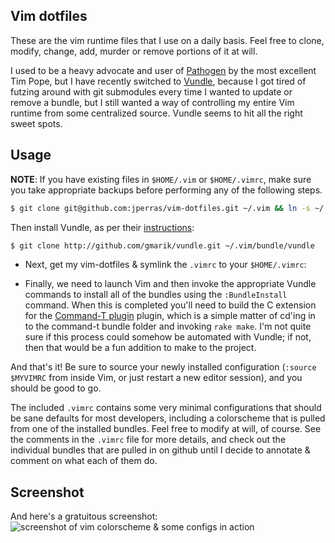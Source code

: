 ## Vim dotfiles

These are the vim runtime files that I use on a daily basis. Feel free to clone, modify, change, add, murder or remove portions of it at will.

I used to be a heavy advocate and user of [Pathogen](https://github.com/tpope/vim-pathogen) by the most excellent Tim Pope, but I have recently
switched to [Vundle](https://github.com/gmarik/vundle), because I got tired of futzing around with git submodules every time I wanted to update
or remove a bundle, but I still wanted a way of controlling my entire Vim runtime from some centralized source. Vundle seems to hit all the right
sweet spots.


## Usage


**NOTE**: If you have existing files in `$HOME/.vim` or `$HOME/.vimrc`, make sure you take appropriate backups before performing any of the following steps.

```sh
$ git clone git@github.com:jperras/vim-dotfiles.git ~/.vim && ln -s ~/.vim/.vimrc ~/.vimrc
```

Then install Vundle, as per their [instructions](https://github.com/gmarik/vundle):

```sh
$ git clone http://github.com/gmarik/vundle.git ~/.vim/bundle/vundle
```

 - Next, get my vim-dotfiles & symlink the `.vimrc` to your `$HOME/.vimrc`:


 - Finally, we need to launch Vim and then invoke the appropriate Vundle commands to install all of the bundles using the `:BundleInstall` command. When this is completed
   you'll need to build the C extension for the [Command-T plugin](https://github.com/wincent/Command-T) plugin, which is a simple matter of cd'ing in to the command-t bundle
   folder and invoking `rake make`. I'm not quite sure if this process could somehow be automated with Vundle; if not, then that would be a fun addition to make to the project.

And that's it! Be sure to source your newly installed configuration (`:source $MYVIMRC` from inside Vim, or just restart a new editor session), and you should be good to go.

The included `.vimrc` contains some very minimal configurations that should be sane defaults for most developers, including a colorscheme that is pulled from one of the installed
bundles. Feel free to modify at will, of course. See the comments in the `.vimrc` file for more details, and check out the individual bundles that are pulled in on github until
I decide to annotate & comment on what each of them do.

## Screenshot

And here's a gratuitous screenshot: ![screenshot of vim colorscheme & some configs in action](http://f.cl.ly/items/1L2e0L3M2Y1D371J0o19/Image%202011.08.31%206:27:25%20PM.png "Screenshot")
